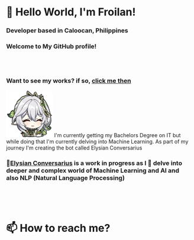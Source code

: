 # **🍩 Hello World, I'm Froilan!**
### Developer based in Caloocan, Philippines
### Welcome to My GitHub profile!
<br>
<br>

### Want to see my works? if so, [click me then](https://github.com/froilaaaaan1)


<img src="images/nahida.png" width="25%" height="25%">
I'm currently getting my Bachelors Degree on IT but while doing that I'm currently delving into Machine Learning. As part of my journey I'm creating the bot called Elysian Conversarius

### 🔭[Elysian Conversarius](https://github.com/froilaaaaan1/my-first-chatbot) is a work in progress as I 🌱 delve into deeper and complex world of Machine Learning and AI and also NLP (Natural Language Processing)
<br>
<br>
<br>


# 📫 How to reach me?


